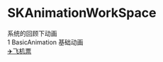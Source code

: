 # SKAnimationWorkSpace
系统的回顾下动画  
1 BasicAnimation 基础动画  
 [✈️飞机票](https://github.com/AlexanderYeah/SKAnimationWorkSpace/blob/master/AllMd/basic.md)

